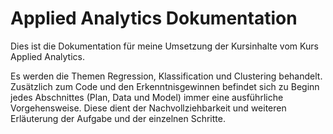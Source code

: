 # Applied Analytics Dokumentation

Dies ist die Dokumentation für meine Umsetzung der Kursinhalte vom Kurs Applied Analytics.

Es werden die Themen Regression, Klassification und Clustering behandelt. Zusätzlich zum Code und den Erkenntnisgewinnen befindet sich zu Beginn jedes Abschnittes (Plan, Data und Model) immer eine ausführliche Vorgehensweise. Diese dient der Nachvollziehbarkeit und weiteren Erläuterung der Aufgabe und der einzelnen Schritte.

